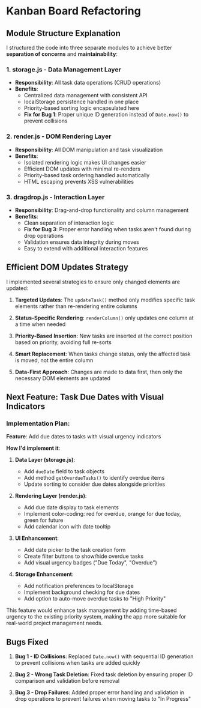 # Kanban Board Refactoring

## Module Structure Explanation

I structured the code into three separate modules to achieve better **separation of concerns** and **maintainability**:

### 1. **storage.js** - Data Management Layer
- **Responsibility**: All task data operations (CRUD operations)
- **Benefits**: 
  - Centralized data management with consistent API
  - localStorage persistence handled in one place
  - Priority-based sorting logic encapsulated here
  - **Fix for Bug 1**: Proper unique ID generation instead of `Date.now()` to prevent collisions

### 2. **render.js** - DOM Rendering Layer  
- **Responsibility**: All DOM manipulation and task visualization
- **Benefits**:
  - Isolated rendering logic makes UI changes easier
  - Efficient DOM updates with minimal re-renders
  - Priority-based task ordering handled automatically
  - HTML escaping prevents XSS vulnerabilities

### 3. **dragdrop.js** - Interaction Layer
- **Responsibility**: Drag-and-drop functionality and column management
- **Benefits**:
  - Clean separation of interaction logic
  - **Fix for Bug 3**: Proper error handling when tasks aren't found during drop operations
  - Validation ensures data integrity during moves
  - Easy to extend with additional interaction features

## Efficient DOM Updates Strategy

I implemented several strategies to ensure only changed elements are updated:

1. **Targeted Updates**: The `updateTask()` method only modifies specific task elements rather than re-rendering entire columns

2. **Status-Specific Rendering**: `renderColumn()` only updates one column at a time when needed

3. **Priority-Based Insertion**: New tasks are inserted at the correct position based on priority, avoiding full re-sorts

4. **Smart Replacement**: When tasks change status, only the affected task is moved, not the entire column

5. **Data-First Approach**: Changes are made to data first, then only the necessary DOM elements are updated

## Next Feature: Task Due Dates with Visual Indicators

### Implementation Plan:

**Feature**: Add due dates to tasks with visual urgency indicators

**How I'd implement it**:

1. **Data Layer (storage.js)**:
   - Add `dueDate` field to task objects
   - Add method `getOverdueTasks()` to identify overdue items
   - Update sorting to consider due dates alongside priorities

2. **Rendering Layer (render.js)**:
   - Add due date display to task elements
   - Implement color-coding: red for overdue, orange for due today, green for future
   - Add calendar icon with date tooltip

3. **UI Enhancement**:
   - Add date picker to the task creation form
   - Create filter buttons to show/hide overdue tasks
   - Add visual urgency badges ("Due Today", "Overdue")

4. **Storage Enhancement**:
   - Add notification preferences to localStorage
   - Implement background checking for due dates
   - Add option to auto-move overdue tasks to "High Priority"

This feature would enhance task management by adding time-based urgency to the existing priority system, making the app more suitable for real-world project management needs.

## Bugs Fixed

1. **Bug 1 - ID Collisions**: Replaced `Date.now()` with sequential ID generation to prevent collisions when tasks are added quickly

2. **Bug 2 - Wrong Task Deletion**: Fixed task deletion by ensuring proper ID comparison and validation before removal

3. **Bug 3 - Drop Failures**: Added proper error handling and validation in drop operations to prevent failures when moving tasks to "In Progress"
